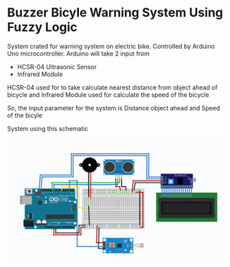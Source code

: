 # Buzzer Bicyle Warning System Using Fuzzy Logic

System crated for warning system on electric bike. Controlled by Arduino Uno microcontroller. Arduino will take 2 input from 
- HCSR-04 Ultrasonic Sensor
- Infrared Module

HCSR-04 used for to take calculate nearest distance from object ahead of bicycle and Infrared Module used for calculate the speed of the bicycle

So, the input parameter for the system is Distance object ahead and Speed of the bicyle

System using this schematic

![schematic](Schematic.png)